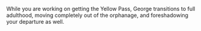 While you are working on getting the Yellow Pass, George transitions to full adulthood, moving completely out of the orphanage, and foreshadowing your departure as well.